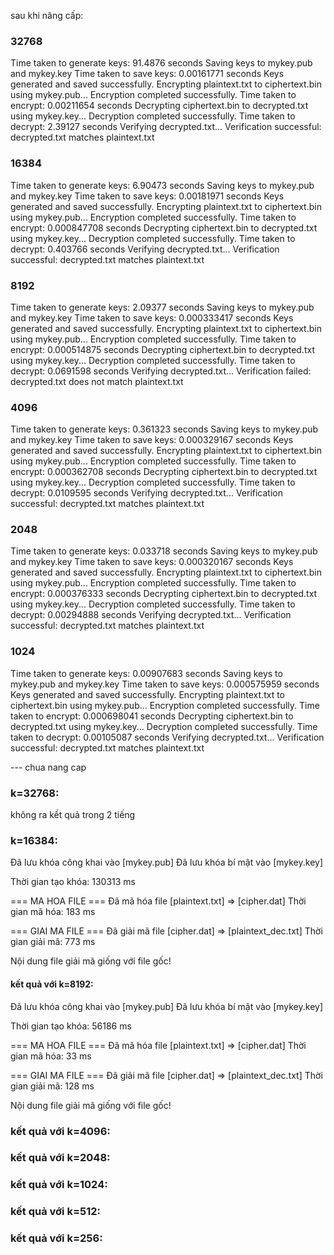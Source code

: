 sau khi nâng cấp: 
### 32768

Time taken to generate keys: 91.4876 seconds
Saving keys to mykey.pub and mykey.key
Time taken to save keys: 0.00161771 seconds
Keys generated and saved successfully.
Encrypting plaintext.txt to ciphertext.bin using mykey.pub...
Encryption completed successfully.
Time taken to encrypt: 0.00211654 seconds
Decrypting ciphertext.bin to decrypted.txt using mykey.key...
Decryption completed successfully.
Time taken to decrypt: 2.39127 seconds
Verifying decrypted.txt...
Verification successful: decrypted.txt matches plaintext.txt

### 16384
Time taken to generate keys: 6.90473 seconds
Saving keys to mykey.pub and mykey.key
Time taken to save keys: 0.00181971 seconds
Keys generated and saved successfully.
Encrypting plaintext.txt to ciphertext.bin using mykey.pub...
Encryption completed successfully.
Time taken to encrypt: 0.000847708 seconds
Decrypting ciphertext.bin to decrypted.txt using mykey.key...
Decryption completed successfully.
Time taken to decrypt: 0.403766 seconds
Verifying decrypted.txt...
Verification successful: decrypted.txt matches plaintext.txt


### 8192
Time taken to generate keys: 2.09377 seconds
Saving keys to mykey.pub and mykey.key
Time taken to save keys: 0.000333417 seconds
Keys generated and saved successfully.
Encrypting plaintext.txt to ciphertext.bin using mykey.pub...
Encryption completed successfully.
Time taken to encrypt: 0.000514875 seconds
Decrypting ciphertext.bin to decrypted.txt using mykey.key...
Decryption completed successfully.
Time taken to decrypt: 0.0691598 seconds
Verifying decrypted.txt...
Verification failed: decrypted.txt does not match plaintext.txt

### 4096
Time taken to generate keys: 0.361323 seconds
Saving keys to mykey.pub and mykey.key
Time taken to save keys: 0.000329167 seconds
Keys generated and saved successfully.
Encrypting plaintext.txt to ciphertext.bin using mykey.pub...
Encryption completed successfully.
Time taken to encrypt: 0.000362708 seconds
Decrypting ciphertext.bin to decrypted.txt using mykey.key...
Decryption completed successfully.
Time taken to decrypt: 0.0109595 seconds
Verifying decrypted.txt...
Verification successful: decrypted.txt matches plaintext.txt

### 2048
Time taken to generate keys: 0.033718 seconds
Saving keys to mykey.pub and mykey.key
Time taken to save keys: 0.000320167 seconds
Keys generated and saved successfully.
Encrypting plaintext.txt to ciphertext.bin using mykey.pub...
Encryption completed successfully.
Time taken to encrypt: 0.000376333 seconds
Decrypting ciphertext.bin to decrypted.txt using mykey.key...
Decryption completed successfully.
Time taken to decrypt: 0.00294888 seconds
Verifying decrypted.txt...
Verification successful: decrypted.txt matches plaintext.txt

### 1024
Time taken to generate keys: 0.00907683 seconds
Saving keys to mykey.pub and mykey.key
Time taken to save keys: 0.000575959 seconds
Keys generated and saved successfully.
Encrypting plaintext.txt to ciphertext.bin using mykey.pub...
Encryption completed successfully.
Time taken to encrypt: 0.000698041 seconds
Decrypting ciphertext.bin to decrypted.txt using mykey.key...
Decryption completed successfully.
Time taken to decrypt: 0.00105087 seconds
Verifying decrypted.txt...
Verification successful: decrypted.txt matches plaintext.txt

--- chua nang cap
### k=32768:
không ra kết quả trong 2 tiếng

### k=16384:
Đã lưu khóa công khai vào [mykey.pub]
Đã lưu khóa bí mật  vào [mykey.key]

Thời gian tạo khóa: 130313 ms

=== MA HOA FILE ===
Đã mã hóa file [plaintext.txt] => [cipher.dat]
Thời gian mã hóa: 183 ms

=== GIAI MA FILE ===
Đã giải mã file [cipher.dat] => [plaintext_dec.txt]
Thời gian giải mã: 773 ms

Nội dung file giải mã giống với file gốc!

#### kết quả với k=8192:
Đã lưu khóa công khai vào [mykey.pub]
Đã lưu khóa bí mật  vào [mykey.key]

Thời gian tạo khóa: 56186 ms

=== MA HOA FILE ===
Đã mã hóa file [plaintext.txt] => [cipher.dat]
Thời gian mã hóa: 33 ms

=== GIAI MA FILE ===
Đã giải mã file [cipher.dat] => [plaintext_dec.txt]
Thời gian giải mã: 128 ms

Nội dung file giải mã giống với file gốc!

### kết quả với k=4096:


### kết quả với k=2048:


### kết quả với k=1024:

### kết quả với k=512:

### kết quả với k=256: